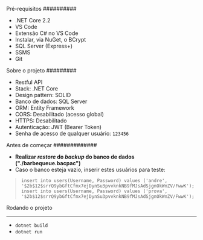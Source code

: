 Pré-requisitos
##########

- .NET Core 2.2
- VS Code
- Extensão C# no VS Code
- Instalar, via NuGet, o BCrypt
- SQL Server (Express+)
- SSMS
- Git

Sobre o projeto
#########

- Restful API
- Stack: .NET Core
- Design pattern: SOLID
- Banco de dados: SQL Server
- ORM: Entity Framework
- CORS: Desabilitado (acesso global)
- HTTPS: Desabilitado
- Autenticação: JWT (Bearer Token)
- Senha de acesso de qualquer usuário: `123456`

Antes de começar
#############

- **Realizar *restore* do *backup* do banco de dados ("./barbequeue.bacpac")**
- Caso o banco esteja vazio, inserir estes usuários para teste:

> `insert into users(Username, Password)
values ('andre', '$2b$12$srrQ9ybGftCfmx7ejDynSu3pvvknkNB9fMJsAdSjgnOkWnZV/FwwK');`
> `insert into users(Username, Password)
values ('prova', '$2b$12$srrQ9ybGftCfmx7ejDynSu3pvvknkNB9fMJsAdSjgnOkWnZV/FwwK');`

Rodando o projeto
*************

- `dotnet build`
- `dotnet run`